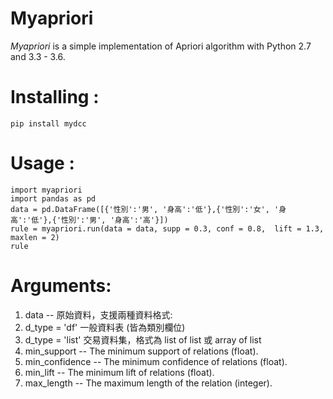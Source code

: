 # Myapriori

*Myapriori* is a simple implementation of
Apriori algorithm with Python 2.7 and 3.3 - 3.6.

# Installing :
```
pip install mydcc
```

# Usage :
```
import myapriori
import pandas as pd
data = pd.DataFrame([{'性別':'男', '身高':'低'},{'性別':'女', '身高':'低'},{'性別':'男', '身高':'高'}])
rule = myapriori.run(data = data, supp = 0.3, conf = 0.8,  lift = 1.3, maxlen = 2)
rule
```

# Arguments:

1. data -- 原始資料，支援兩種資料格式: 
 1. d_type = 'df' 一般資料表 (皆為類別欄位)
 1. d_type = 'list' 交易資料集，格式為 list of list 或 array of list 
1. min_support -- The minimum support of relations (float).
1. min_confidence -- The minimum confidence of relations (float).
1. min_lift -- The minimum lift of relations (float).
1. max_length -- The maximum length of the relation (integer).
